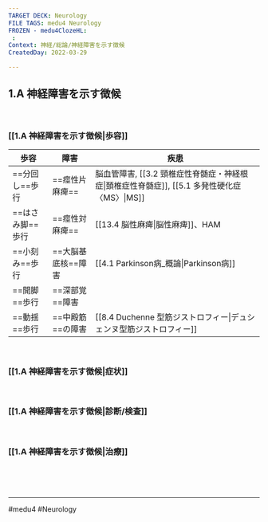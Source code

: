 ```yaml
---
TARGET DECK: Neurology
FILE TAGS: medu4 Neurology
FROZEN - medu4ClozeHL:
 : 
Context: 神経/総論/神経障害を示す徴候
CreatedDay: 2022-03-29

---
```


## 1.A 神経障害を示す徴候

<br>

### [[1.A 神経障害を示す徴候|歩容]]
|歩容|障害|疾患|
|---|---|---|
|==分回し==歩行|==痙性片麻痺==|脳血管障害, [[3.2 頸椎症性脊髄症・神経根症\|頚椎症性脊髄症]], [[5.1 多発性硬化症〈MS〉\|MS]]|
|==はさみ脚==歩行|==痙性対麻痺==|[[13.4 脳性麻痺\|脳性麻痺]]、HAM|
|==小刻み==歩行|==大脳基底核==障害|[[4.1 Parkinson病_概論\|Parkinson病]]|
|==開脚==歩行|==深部覚==障害||
|==動揺==歩行|==中殿筋==の障害|[[8.4 Duchenne 型筋ジストロフィー\|デュシェンヌ型筋ジストロフィー]]|
<!--ID: 1655021042809-->






<br>

### [[1.A 神経障害を示す徴候|症状]]


<br>

### [[1.A 神経障害を示す徴候|診断/検査]]


<br>

### [[1.A 神経障害を示す徴候|治療]]


<br><br><br>

---
#medu4 #Neurology